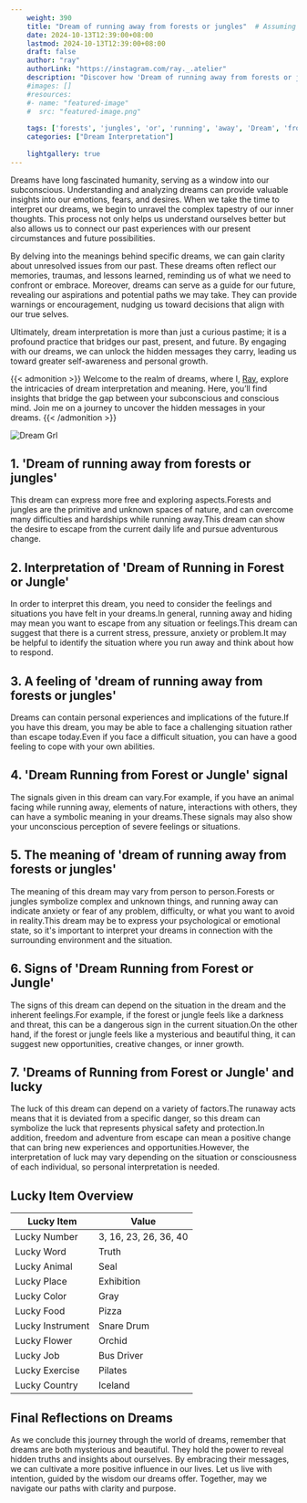 ```yaml
---
    weight: 390
    title: "Dream of running away from forests or jungles"  # Assuming 'title' column exists
    date: 2024-10-13T12:39:00+08:00
    lastmod: 2024-10-13T12:39:00+08:00
    draft: false
    author: "ray"
    authorLink: "https://instagram.com/ray._.atelier"
    description: "Discover how 'Dream of running away from forests or jungles' can interpret your future and uncover its significant meanings in your life."
    #images: []
    #resources:
    #- name: "featured-image"
    #  src: "featured-image.png"
    
    tags: ['forests', 'jungles', 'or', 'running', 'away', 'Dream', 'from', 'of']
    categories: ["Dream Interpretation"]
    
    lightgallery: true
---
```

    
Dreams have long fascinated humanity, serving as a window into our subconscious. Understanding and analyzing dreams can provide valuable insights into our emotions, fears, and desires. When we take the time to interpret our dreams, we begin to unravel the complex tapestry of our inner thoughts. This process not only helps us understand ourselves better but also allows us to connect our past experiences with our present circumstances and future possibilities.

By delving into the meanings behind specific dreams, we can gain clarity about unresolved issues from our past. These dreams often reflect our memories, traumas, and lessons learned, reminding us of what we need to confront or embrace. Moreover, dreams can serve as a guide for our future, revealing our aspirations and potential paths we may take. They can provide warnings or encouragement, nudging us toward decisions that align with our true selves.

Ultimately, dream interpretation is more than just a curious pastime; it is a profound practice that bridges our past, present, and future. By engaging with our dreams, we can unlock the hidden messages they carry, leading us toward greater self-awareness and personal growth.

{{< admonition >}}
Welcome to the realm of dreams, where I, [Ray](https://instagram.com/ray._.atelier), explore the intricacies of dream interpretation and meaning. Here, you’ll find insights that bridge the gap between your subconscious and conscious mind. Join me on a journey to uncover the hidden messages in your dreams.
{{< /admonition >}}

![Dream Grl](https://cdn.pixabay.com/photo/2017/11/02/03/35/gothic-2910057_1280.jpg "Dream Grl")

## 1. 'Dream of running away from forests or jungles'
This dream can express more free and exploring aspects.Forests and jungles are the primitive and unknown spaces of nature, and can overcome many difficulties and hardships while running away.This dream can show the desire to escape from the current daily life and pursue adventurous change.

## 2. Interpretation of 'Dream of Running in Forest or Jungle'
In order to interpret this dream, you need to consider the feelings and situations you have felt in your dreams.In general, running away and hiding may mean you want to escape from any situation or feelings.This dream can suggest that there is a current stress, pressure, anxiety or problem.It may be helpful to identify the situation where you run away and think about how to respond.

## 3. A feeling of 'dream of running away from forests or jungles'
Dreams can contain personal experiences and implications of the future.If you have this dream, you may be able to face a challenging situation rather than escape today.Even if you face a difficult situation, you can have a good feeling to cope with your own abilities.

## 4. 'Dream Running from Forest or Jungle' signal
The signals given in this dream can vary.For example, if you have an animal facing while running away, elements of nature, interactions with others, they can have a symbolic meaning in your dreams.These signals may also show your unconscious perception of severe feelings or situations.

## 5. The meaning of 'dream of running away from forests or jungles'
The meaning of this dream may vary from person to person.Forests or jungles symbolize complex and unknown things, and running away can indicate anxiety or fear of any problem, difficulty, or what you want to avoid in reality.This dream may be to express your psychological or emotional state, so it's important to interpret your dreams in connection with the surrounding environment and the situation.

## 6. Signs of 'Dream Running from Forest or Jungle'
The signs of this dream can depend on the situation in the dream and the inherent feelings.For example, if the forest or jungle feels like a darkness and threat, this can be a dangerous sign in the current situation.On the other hand, if the forest or jungle feels like a mysterious and beautiful thing, it can suggest new opportunities, creative changes, or inner growth.

## 7. 'Dreams of Running from Forest or Jungle' and lucky
The luck of this dream can depend on a variety of factors.The runaway acts means that it is deviated from a specific danger, so this dream can symbolize the luck that represents physical safety and protection.In addition, freedom and adventure from escape can mean a positive change that can bring new experiences and opportunities.However, the interpretation of luck may vary depending on the situation or consciousness of each individual, so personal interpretation is needed.

## Lucky Item Overview
| Lucky Item          | Value              |
|---------------|--------------------|
| Lucky Number        | 3, 16, 23, 26, 36, 40  |
| Lucky Word          | Truth |
| Lucky Animal        | Seal |
| Lucky Place         | Exhibition     |
| Lucky Color         | Gray     |
| Lucky Food          | Pizza      |
| Lucky Instrument    | Snare Drum |
| Lucky Flower        | Orchid    |
| Lucky Job           | Bus Driver       |
| Lucky Exercise      | Pilates  |
| Lucky Country       | Iceland    |


##  Final Reflections on Dreams

As we conclude this journey through the world of dreams, remember that dreams are both mysterious and beautiful. They hold the power to reveal hidden truths and insights about ourselves. By embracing their messages, we can cultivate a more positive influence in our lives. Let us live with intention, guided by the wisdom our dreams offer. Together, may we navigate our paths with clarity and purpose.
